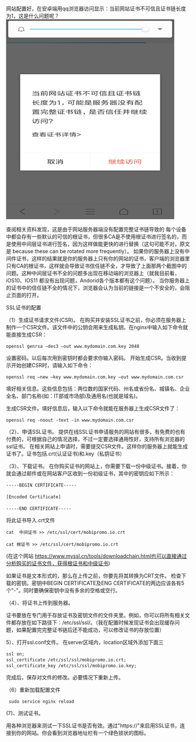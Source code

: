 网站配置好，在安卓端用qq浏览器访问显示：当前网站证书不可信且证书链长度为1，这是什么问题呢？
![image](https://github.com/gtdong/linuxtroubleshooting/blob/master/images/123.png)

查阅相关资料发现，这是由于网站服务器端没有配置完整证书链导致的
每个设备中都会存有一些默认的可信的根证书，但很多CA是不使用根证书进行签名的，而是使用中间层证书进行签名，因为这样做能更快的进行替换（这句可能不对，原文是 because these can be rotated more frequently）。
如果你的服务器上没有中间件证书，这样的结果就是你的服务器上只有你的网站的证书，客户端的浏览器里只有CA的根证书，这样就会导致证书信任链不全，才导致了上面那两个截图中的问题。这种中间层证书不全的问题多出现在移动端的浏览器上（就我目前看，iOS10、IOS11 都没有出现问题，Andorid各个版本都有这个问题）。
当你服务器上的证书中的信任链不全的情况下，浏览器会认为当前的链接是一个不安全的，会阻止页面的打开。

SSL证书的配置

（1）生成证书请求文件(CSR)。
在购买并安装SSL证书之前，你必须在服务器上制作一个CSR文件。该文件中的公钥会用来生成私钥。在nginx中输入如下命令就能直接生成CSR：

    openssl genrsa –des3 –out www.mydomain.com.key 2048

设置密码。以后每次用到密钥时都会要求你输入密码。
开始生成CSR。当收到提示开始创建CSR时，请输入如下命令：

    openssl req –new –key www.mydomain.com.key –out www.mydomain.com.csr

填好相关信息。这些信息包括：两位数的国家代码、州名或省份名、城镇名、企业全名、部门名称(如：IT部或市场部)及通用名(也就是域名)。

生成CSR文件。填好信息后，输入以下命令就能在服务器上生成CSR文件了：

    openssl req -noout -text -in www.mydomain.com.csr

（2）、申请SSL证书。
提供在线SSL证书申请服务的网站有很多，有免费的也有付费的，可根据自己的情况选择，不过一定要选择通用性好，支持所有浏览器的ssl证书。
在相关网站上申请时，需要提交CSR文件。这样你的服务器上就能生成证书了。证书包括.crt(认证证书)和.key（私钥证书）

（3）、下载证书。
在你购买证书的网站上，你需要下载一份中级证书。接着，你就会通过邮件或在网站客户区收到一份初级证书，其中的密钥应如下所示：
```
-----BEGIN CERTIFICATE-----

[Encoded Certificate]

-----END CERTIFICATE-----
```

将此证书导入.crt文件

    cat  中间证书 >> /etc/ssl/cert/mobipromo.io.crt

    cat 根证书 >> /etc/ssl/cert/mobipromo.io.crt

(在这个网站 https://www.myssl.cn/tools/downloadchain.html也可以直接通过分析购买的证书文件，获得根证书和中级证书)

如果证书是文本形式的，那么在上传之前，你要先将其转换为CRT文件。
检查下载的密钥。密钥中BEGIN CERTIFICATE及ENG CERTIFICATE的两边应该各有5个"-"。同时要确保密钥中没有多余的空格或空行。

（4）、将证书上传到服务器。

证书要放在专门用于存放证书及密钥文件的文件夹里。例如，你可以将所有相关文件都存放在如下路径下：/etc/ssl/ssl/。（我在配置时候发现证书会出现缓存问题，如果配置完完整证书链后还不能成功，可以修改证书的存放位置）

5）、打开ssl.conf文件。
      在server区域内，location区域外添加下面三
```
ssl on;
ssl_certificate /etc/ssl/ssl/mobipromo.io.crt;
ssl_certificate_key /etc/ssl/ssl/mobipromo.io.key;
```
完成后，保存对文件的修改。必要情况下重新上传。

（6）重新加载配置文件
```     
 sudo service nginx reload
```
(7)、测试证书。

用各种浏览器来测试一下SSL证书是否有效。通过"https://"来启用SSL证书，连接到你的网站。你会看到浏览器地址栏有一个绿色锁状的图标。


